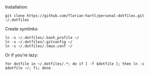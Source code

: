 Installation:

    git clone https://github.com/florian-hartl/personal-dotfiles.git ~/.dotfiles

Create symlinks:

    ln -s ~/.dotfiles/.bash_profile ~/
    ln -s ~/.dotfiles/.gitconfig ~/
    ln -s ~/.dotfiles/.tmux.conf ~/

Or if you're lazy:

    for dotfile in ~/.dotfiles/.*; do if [ -f $dotfile ]; then ln -s $dotfile ~/; fi; done
